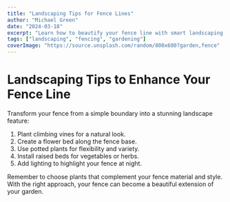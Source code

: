 ```yaml
---
title: "Landscaping Tips for Fence Lines"
author: "Michael Green"
date: "2024-03-18"
excerpt: "Learn how to beautify your fence line with smart landscaping choices."
tags: ["landscaping", "fencing", "gardening"]
coverImage: "https://source.unsplash.com/random/800x600?garden,fence"
---
```


# Landscaping Tips to Enhance Your Fence Line

Transform your fence from a simple boundary into a stunning landscape feature:

1. Plant climbing vines for a natural look.
2. Create a flower bed along the fence base.
3. Use potted plants for flexibility and variety.
4. Install raised beds for vegetables or herbs.
5. Add lighting to highlight your fence at night.

Remember to choose plants that complement your fence material and style. With the right approach, your fence can become a beautiful extension of your garden.